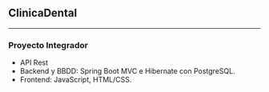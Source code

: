 ## ClinicaDental
***
### Proyecto Integrador 
* API Rest
* Backend y BBDD: Spring Boot MVC e Hibernate con PostgreSQL.
* Frontend: JavaScript, HTML/CSS.
